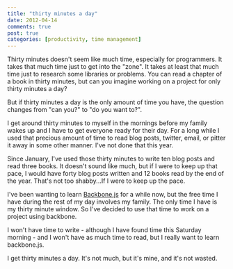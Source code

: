 ```yaml
---
title: "thirty minutes a day"
date: 2012-04-14
comments: true
post: true
categories: [productivity, time management]
---
```

Thirty minutes doesn't seem like much time, especially for programmers. It takes that much time just to get into the "zone". It takes at least that much time just to research some libraries or problems. You can read a chapter of a book in thirty minutes, but can you imagine working on a project for only thirty minutes a day?

But if thirty minutes a day is the only amount of time you have, the question changes from "can you?" to "do you want to?".

I get around thirty minutes to myself in the mornings before my family wakes up and I have to get everyone ready for their day. For a long while I used that precious amount of time to read blog posts, twitter, email, or pitter it away in some other manner. I've not done that this year.

Since January, I've used those thirty minutes to write ten blog posts and read three books. It doesn't sound like much, but if I were to keep up that pace, I would have forty blog posts written and 12 books read by the end of the year. That's not too shabby...If I were to keep up the pace.

I've been wanting to learn [Backbone.js](http://documentcloud.github.com/backbone/) for a while now, but the free time I have during the rest of my day involves my family. The only time I have is my thirty minute window. So I've decided to use that time to work on a project using backbone. 

I won't have time to write - although I have found time this Saturday morning - and I won't have as much time to read, but I really want to learn backbone.js.

I get thirty minutes a day. It's not much, but it's mine, and it's not wasted.
